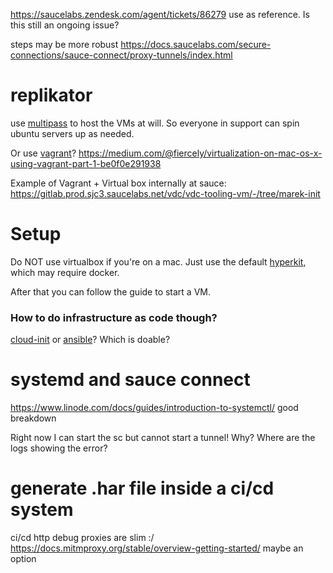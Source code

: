 https://saucelabs.zendesk.com/agent/tickets/86279 use as reference. Is this still an ongoing issue?

steps may be more robust https://docs.saucelabs.com/secure-connections/sauce-connect/proxy-tunnels/index.html

# replikator
use [multipass](https://multipass.run) to host the VMs at will.  So everyone in support can spin ubuntu servers up as needed.

Or use [vagrant](https://learn.hashicorp.com/vagrant)? 
https://medium.com/@fiercely/virtualization-on-mac-os-x-using-vagrant-part-1-be0f0e291938

Example of Vagrant + Virtual box internally at sauce: https://gitlab.prod.sjc3.saucelabs.net/vdc/vdc-tooling-vm/-/tree/marek-init

# Setup
Do NOT use virtualbox if you're on a mac.  Just use the default [hyperkit](https://github.com/moby/hyperkit), which may require docker.

After that you can follow the guide to start a VM.

### How to do infrastructure as code though?
[cloud-init](https://cloudinit.readthedocs.io/en/latest/) or [ansible](https://www.ivankrizsan.se/2021/05/16/ansible-and-multipass-virtual-machines/)?  Which is doable?

# systemd and sauce connect
https://www.linode.com/docs/guides/introduction-to-systemctl/ good breakdown

Right now I can start the sc but cannot start a tunnel! Why? Where are the logs showing the error?


# generate .har file inside a ci/cd system
ci/cd http debug proxies are slim :/
https://docs.mitmproxy.org/stable/overview-getting-started/ maybe an option